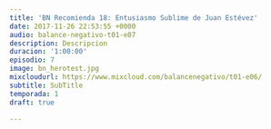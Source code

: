 ```yaml
---
title: 'BN Recomienda 18: Entusiasmo Sublime de Juan Estévez'
date: 2017-11-26 22:53:55 +0000
audio: balance-negativo-t01-e07
description: Descripcion
duracion: '1:00:00'
episodio: 7
image: bn_herotest.jpg
mixcloudurl: https://www.mixcloud.com/balancenegativo/t01-e06/
subtitle: SubTitle
temporada: 1
draft: true

---
```

